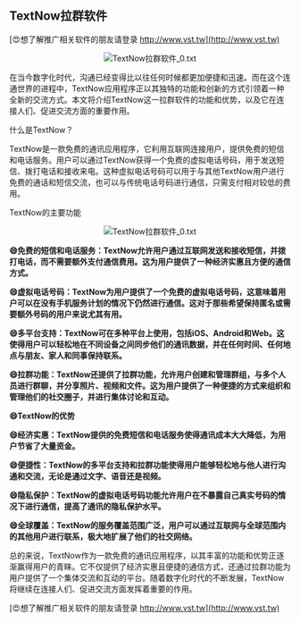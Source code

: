## **TextNow拉群软件**

[😍想了解推广相关软件的朋友请登录 http://www.vst.tw](http://www.vst.tw)

 <center><img src="https://vst.tw/MP4/tuiguang/png/0.png" alt="TextNow拉群软件_0.txt"></center>

在当今数字化时代，沟通已经变得比以往任何时候都更加便捷和迅速。而在这个连通世界的进程中，TextNow应用程序正以其独特的功能和创新的方式引领着一种全新的交流方式。本文将介绍TextNow这一拉群软件的功能和优势，以及它在连接人们、促进交流方面的重要作用。

什么是TextNow？

TextNow是一款免费的通讯应用程序，它利用互联网连接用户，提供免费的短信和电话服务。用户可以通过TextNow获得一个免费的虚拟电话号码，用于发送短信、拨打电话和接收来电。这种虚拟电话号码可以用于与其他TextNow用户进行免费的通话和短信交流，也可以与传统电话号码进行通信，只需支付相对较低的费用。

TextNow的主要功能

 <center><img src="https://vst.tw/MP4/tuiguang/png/8.png" alt="TextNow拉群软件_0.txt"></center>

**😄免费的短信和电话服务：TextNow允许用户通过互联网发送和接收短信，并拨打电话，而不需要额外支付通信费用。这为用户提供了一种经济实惠且方便的通信方式。**

**😄虚拟电话号码：TextNow为用户提供了一个免费的虚拟电话号码，这意味着用户可以在没有手机服务计划的情况下仍然进行通信。这对于那些希望保持匿名或需要额外号码的用户来说尤其有用。**

**😄多平台支持：TextNow可在多种平台上使用，包括iOS、Android和Web。这使得用户可以轻松地在不同设备之间同步他们的通讯数据，并在任何时间、任何地点与朋友、家人和同事保持联系。**

**😄拉群功能：TextNow还提供了拉群功能，允许用户创建和管理群组，与多个人员进行群聊，并分享照片、视频和文件。这为用户提供了一种便捷的方式来组织和管理他们的社交圈子，并进行集体讨论和互动。**

**😄TextNow的优势**

**😄经济实惠：TextNow提供的免费短信和电话服务使得通讯成本大大降低，为用户节省了大量资金。**

**😄便捷性：TextNow的多平台支持和拉群功能使得用户能够轻松地与他人进行沟通和交流，无论是通过文字、语音还是视频。**

**😄隐私保护：TextNow的虚拟电话号码功能允许用户在不暴露自己真实号码的情况下进行通信，提高了通讯的隐私保护水平。**

**😄全球覆盖：TextNow的服务覆盖范围广泛，用户可以通过互联网与全球范围内的其他用户进行联系，极大地扩展了他们的社交网络。**

总的来说，TextNow作为一款免费的通讯应用程序，以其丰富的功能和优势正逐渐赢得用户的青睐。它不仅提供了经济实惠且便捷的通信方式，还通过拉群功能为用户提供了一个集体交流和互动的平台。随着数字化时代的不断发展，TextNow将继续在连接人们、促进交流方面发挥着重要的作用。

[😍想了解推广相关软件的朋友请登录 http://www.vst.tw](http://www.vst.tw)



